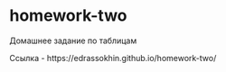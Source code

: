 # homework-two
<p> Домашнее задание по таблицам </p>
<p>Ссылка - https://edrassokhin.github.io/homework-two/</p>
